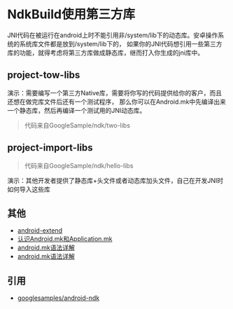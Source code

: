 # NdkBuild使用第三方库

JNI代码在被运行在android上时不能引用非/system/lib下的动态库。安卓操作系统的系统库文件都是放到/system/lib下的，
如果你的JNI代码想引用一些第三方库的功能，就得考虑将第三方库做成静态库，继而打入你生成的jni库中。

## project-tow-libs

演示：需要编写一个第三方Native库，需要将你写的代码提供给你的客户，而且还想在做完库文件后还有一个测试程序，
那么你可以在Android.mk中先编译出来一个静态库，然后再编译一个测试用的JNI动态库。

>代码来自GoogleSample/ndk/two-libs

## project-import-libs

>代码来自GoogleSample/ndk/hello-libs

演示：其他开发者提供了静态库+头文件或者动态库加头文件，自己在开发JNI时如何导入这些库


## 其他

- [android-extend](https://github.com/Ztiany/android-extend)
- [认识Android.mk和Application.mk](http://www.jianshu.com/p/f23df3aa342c)
- [android.mk语法详解](http://blog.csdn.net/huangxiaominglipeng/article/details/17839239)
- [android.mk语法详解](http://www.jianshu.com/p/703ef39dff3f)

## 引用

- [googlesamples/android-ndk](https://github.com/googlesamples/android-ndk)